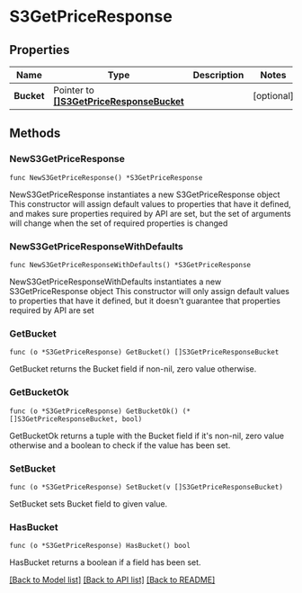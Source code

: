 # S3GetPriceResponse

## Properties

Name | Type | Description | Notes
------------ | ------------- | ------------- | -------------
**Bucket** | Pointer to [**[]S3GetPriceResponseBucket**](S3GetPriceResponseBucket.md) |  | [optional] 

## Methods

### NewS3GetPriceResponse

`func NewS3GetPriceResponse() *S3GetPriceResponse`

NewS3GetPriceResponse instantiates a new S3GetPriceResponse object
This constructor will assign default values to properties that have it defined,
and makes sure properties required by API are set, but the set of arguments
will change when the set of required properties is changed

### NewS3GetPriceResponseWithDefaults

`func NewS3GetPriceResponseWithDefaults() *S3GetPriceResponse`

NewS3GetPriceResponseWithDefaults instantiates a new S3GetPriceResponse object
This constructor will only assign default values to properties that have it defined,
but it doesn't guarantee that properties required by API are set

### GetBucket

`func (o *S3GetPriceResponse) GetBucket() []S3GetPriceResponseBucket`

GetBucket returns the Bucket field if non-nil, zero value otherwise.

### GetBucketOk

`func (o *S3GetPriceResponse) GetBucketOk() (*[]S3GetPriceResponseBucket, bool)`

GetBucketOk returns a tuple with the Bucket field if it's non-nil, zero value otherwise
and a boolean to check if the value has been set.

### SetBucket

`func (o *S3GetPriceResponse) SetBucket(v []S3GetPriceResponseBucket)`

SetBucket sets Bucket field to given value.

### HasBucket

`func (o *S3GetPriceResponse) HasBucket() bool`

HasBucket returns a boolean if a field has been set.


[[Back to Model list]](../README.md#documentation-for-models) [[Back to API list]](../README.md#documentation-for-api-endpoints) [[Back to README]](../README.md)


